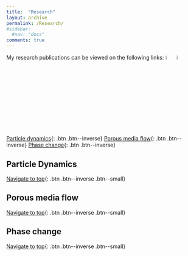 ```yaml
---
title:  "Research"
layout: archive
permalink: /Research/
#sidebar:
  #nav: "docs"
comments: true
---
```

<a id="Top_of_page">
  
My research publications can be viewed on the following links:
<a href="https://researchportal.northumbria.ac.uk/en/researchers/prashant-agrawal(77d1b36e-20c5-44a5-8f7e-97211143c73c).html"><img src="{{ site.url }}{{ site.baseurl }}/assets/images/nuw.png" alt="PA" style="width: 5%; border: none; text-decoration: none"/></a>&nbsp;<a href="https://scholar.google.co.in/citations?user=GGesizEAAAAJ&hl=en"><img src="{{ site.url }}{{ site.baseurl }}/assets/images/google.png" alt="PA" style="width: 5%; border: none; text-decoration: none"/></a>
 
[Particle dynamics](#ParticleDynamics){: .btn .btn--inverse}
[Porous media flow](#Porous){: .btn .btn--inverse}
[Phase change](#PhaseChange){: .btn .btn--inverse}
  
## Particle Dynamics <a id="ParticleDynamics"> 
  [Navigate to top](#Top_of_page){: .btn .btn--inverse .btn--small}

## Porous media flow <a id="Porous"> 
  [Navigate to top](#Top_of_page){: .btn .btn--inverse .btn--small}

## Phase change <a id="PhaseChange"> 
  [Navigate to top](#Top_of_page){: .btn .btn--inverse .btn--small}
  
